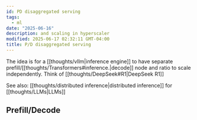 ```yaml
---
id: PD disaggregated serving
tags:
  - ml
date: "2025-06-16"
description: and scaling in hyperscaler
modified: 2025-06-17 02:32:11 GMT-04:00
title: P/D disaggregated serving
---
```


The idea is for a [[thoughts/vllm|inference engine]] to have separate prefill/[[thoughts/Transformers#inference.|decode]] node and ratio to scale independently. Think of [[thoughts/DeepSeek#R1|DeepSeek R1]]

See also: [[thoughts/distributed inference|distributed inference]] for [[thoughts/LLMs|LLMs]]

## Prefill/Decode
